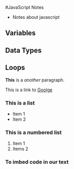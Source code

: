 #JavaScript Notes

- Notes about javascript

## Variables

## Data Types

## Loops

**This** is a _another_ paragraph.

This is a link to [Goolge](http://www.google.com)

### This is a list

- Item 1
- Item 2

### This is a numbered list

1. Item 1 
2. Items 2

### To imbed code in our text
``` console.log('Hello World)
```